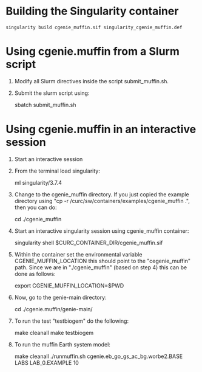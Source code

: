 # Building the Singularity container

```
singularity build cgenie_muffin.sif singularity_cgenie_muffin.def 
```

# Using cgenie.muffin from a Slurm script

1. Modify all Slurm directives inside the script submit_muffin.sh.

2. Submit the slurm script using:

   sbatch submit_muffin.sh


# Using cgenie.muffin in an interactive session

1. Start an interactive session

2. From the terminal load singularity: 
   
   ml singularity/3.7.4

3. Change to the cgenie_muffin directory. If you just copied the example directory 
   using "cp -r /curc/sw/containers/examples/cgenie_muffin .", then you can do: 
  
   cd ./cgenie_muffin

4. Start an interactive singularity session using cgenie_muffin container: 
 
   singularity shell $CURC_CONTAINER_DIR/cgenie_muffin.sif

5. Within the container set the environmental variable CGENIE_MUFFIN_LOCATION
   this should point to the "cegenie_muffin" path. Since we are in "./cgenie_muffin"
   (based on step 4) this can be done as follows: 

   export CGENIE_MUFFIN_LOCATION=$PWD

6. Now, go to the genie-main directory: 

   cd ./cgenie.muffin/genie-main/


7. To run the test "testbiogem" do the following:

   make cleanall
   make testbiogem


8. To run the muffin Earth system model:

   make cleanall
   ./runmuffin.sh cgenie.eb_go_gs_ac_bg.worbe2.BASE LABS LAB_0.EXAMPLE 10

